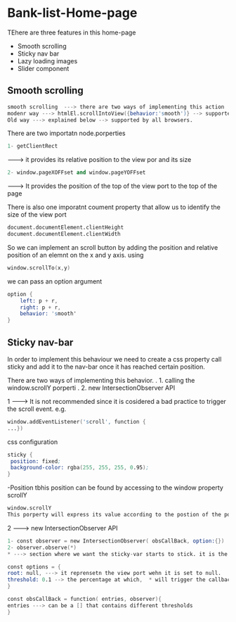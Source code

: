 # Bank-list-Home-page

TEhere are three features in this home-page

- Smooth scrolling
- Sticky nav bar
- Lazy loading images
- Slider component

## Smooth scrolling

```s
smooth scrolling  ---> there are two ways of implementing this action
modenr way ---> htmlEl.scrollIntoView({behavior:'smooth')} --> supported by modern browsers
Old way ---> explained below --> supported by all browsers.
```

There are two importatn node.porperties

```s
1- getClientRect
```

---> it provides its relative position to the view por and its size

```s
2- window.pageXOFFset and window.pageYOFFset
```

---> It provides the position of the top of the view port to the top of the page

There is also one imporatnt coument property that allow us to identify the size of the view port

```s
document.documentElement.clientHeight
document.documentElement.clientWidth
```

So we can implement an scroll button by adding the position and relative position of an elemnt on the x and y axis. using

```s
window.scrollTo(x,y)
```

we can pass an option argument

```s
option {
    left: p + r,
    right: p + r,
    behavior: 'smooth'
}
```

## Sticky nav-bar

In order to implement this behaviour we need to create a css property call sticky and add it to the nav-bar once it has reached certain position.

There are two ways of implementing this behavior.
. 1. calling the window.scrollY porperti
. 2. new IntersectionObserver API

1 ---> It is not recommended since it is cosidered a bad practice to trigger the scroll event. e.g.

```s
window.addEventListener('scroll', function {
...})
```

css configuration

```s
sticky {
 position: fixed;
 background-color: rgba(255, 255, 255, 0.95);
}
```

-Position
tbhis position can be found by accessing to the window property scrollY

```s
window.scrollY
This porperty will express its value according to the postion of the port view on the screen
```

2 ---> new IntersectionObserver API

```s
1- const observer = new IntersectionObserver( obsCallBack, option:{})
2- observer.observe(*)
* ---> section where we want the sticky-var starts to stick. it is the html element .. ost of the time it is a section with an id
```

```s
const options = {
root: null, ---> it reprensetn the view port wehn it is set to null.
threshold: 0.1 --> the percentage at which,  * will trigger the callback fucntion
}
```

```s
const obsCallBack = function( entries, observer){
entries ---> can be a [] that contains different thresholds
}
```
